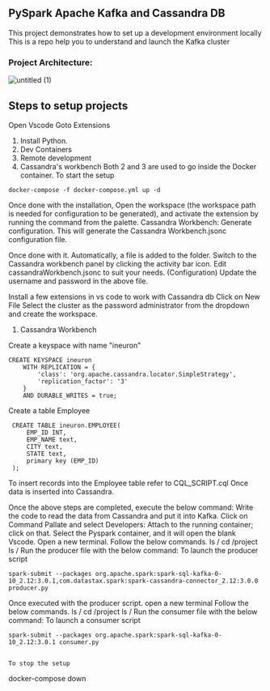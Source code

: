 ## PySpark Apache Kafka and  Cassandra DB 



This project demonstrates how to set up a development environment locally
This is a repo help you to understand and launch the Kafka cluster 


### Project Architecture:
![untitled (1)](https://user-images.githubusercontent.com/115451707/219657272-0b190c35-b148-43d3-a30f-7611705f3a6f.png)


## Steps to setup projects
Open Vscode
Goto Extensions
1. Install Python.
2. Dev Containers
3. Remote development
4. Cassandra's workbench
Both 2 and 3 are used to go inside the Docker container.
To start the setup
```
docker-compose -f docker-compose.yml up -d
```
Once done with the installation,
Open the workspace (the workspace path is needed for configuration to be generated), and activate the extension by running the command from the palette. Cassandra Workbench: Generate configuration. This will generate the Cassandra Workbench.jsonc configuration file.

Once done with it. Automatically, a file is added to the folder.
Switch to the Cassandra workbench panel by clicking the activity bar icon. Edit cassandraWorkbench.jsonc to suit your needs. (Configuration)
Update the username and password in the above file.


Install a few extensions in vs code to work with Cassandra db
Click on New File
Select the cluster as the password administrator from the dropdown and create the workspace.
1. Cassandra Workbench

Create a keyspace with name "ineuron"
```
CREATE KEYSPACE ineuron
	WITH REPLICATION = {
		'class': 'org.apache.cassandra.locator.SimpleStrategy',
		'replication_factor': '3'
	}
	AND DURABLE_WRITES = true;
```

Create a table Employee
```
 CREATE TABLE ineuron.EMPLOYEE(
     EMP_ID INT,
     EMP_NAME text,
     CITY text,
     STATE text,
     primary key (EMP_ID)
 );
```
To insert records into the Employee table refer to CQL_SCRIPT.cql
Once data is inserted into Cassandra.

Once the above steps are completed, execute the below command:
Write the code to read the data from Cassandra and put it into Kafka.
Click on Command Pallate and select Developers: Attach to the running container; click on that.
Select the Pyspark container, and it will open the blank Vscode.
Open a new terminal.
Follow the below commands.
ls /
cd /project
ls /
Run the producer file with the below command:
To launch the producer script
```
spark-submit --packages org.apache.spark:spark-sql-kafka-0-10_2.12:3.0.1,com.datastax.spark:spark-cassandra-connector_2.12:3.0.0  producer.py 
```
Once executed with the producer script.
open a new terminal
Follow the below commands.
ls /
cd /project
ls /
Run the consumer file with the below command:
To launch a consumer script
```
spark-submit --packages org.apache.spark:spark-sql-kafka-0-10_2.12:3.0.1 consumer.py


To stop the setup
```
docker-compose down
```
